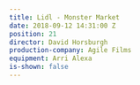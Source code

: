 ```yaml
---
title: Lidl - Monster Market
date: 2018-09-12 14:31:00 Z
position: 21
director: David Horsburgh
production-company: Agile Films
equipment: Arri Alexa
is-shown: false
---
```


